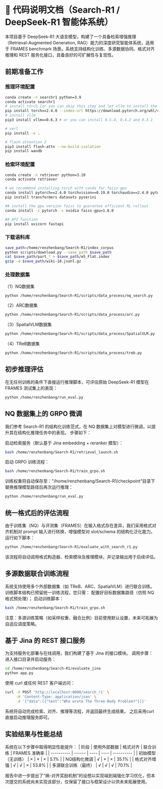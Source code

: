 # 📘 代码说明文档（Search-R1 / DeepSeek-R1 智能体系统）

本项目基于 DeepSeek-R1 大语言模型，构建了一个具备检索增强推理（Retrieval-Augmented Generation, RAG）能力的深度研究智能体系统，适用于 FRAMES benchmark 场景。系统支持结构化训练、多源数据协同、格式对齐推理和 REST 服务化接口，具备良好的可扩展性与复现性。
## 前期准备工作

### 推理环境配置
```bash
conda create -n searchr1 python=3.9
conda activate searchr1
# install torch [or you can skip this step and let vllm to install the correct version for you]
pip install torch==2.4.0 --index-url https://download.pytorch.org/whl/cu121
# install vllm
pip3 install vllm==0.6.3 # or you can install 0.5.4, 0.4.2 and 0.3.1

# verl
pip install -e .

# flash attention 2
pip3 install flash-attn --no-build-isolation
pip install wandb
```

### 检索环境配置
```bash
conda create -n retriever python=3.10
conda activate retriever

# we recommend installing torch with conda for faiss-gpu
conda install pytorch==2.4.0 torchvision==0.19.0 torchaudio==2.4.0 pytorch-cuda=12.1 -c pytorch -c nvidia
pip install transformers datasets pyserini

## install the gpu version faiss to guarantee efficient RL rollout
conda install -c pytorch -c nvidia faiss-gpu=1.8.0

## API function
pip install uvicorn fastapi
```
### 下载语料库
```bash
save_path=/home/renzhenbang/Search-R1/index_corpus
python scripts/download.py --save_path $save_path
cat $save_path/part_* > $save_path/e5_Flat.index
gzip -d $save_path/wiki-18.jsonl.gz
```
### 处理数据集
（1）NQ数据集
```bash
python /home/renzhenbang/Search-R1/scripts/data_process/nq_search.py
```
（2）ARC数据集
```bash
python /home/renzhenbang/Search-R1/scripts/data_process/arc.py
```
（3）SpatialVLM数据集
```bash
python /home/renzhenbang/Search-R1/scripts/data_process/SpatialVLM.py
```
（4）TReB数据集
```bash
python /home/renzhenbang/Search-R1/scripts/data_process/treb.py
```

## 初步推理评估
在无任何训练的条件下直接运行推理脚本，可评估原始 DeepSeek-R1 模型在 FRAMES 测试集上的表现：
```bash
python /home/renzhenbang/run_eval.py
```
## NQ 数据集上的 GRPO 微调
我们参考 Search-R1 的结构化训练范式，在 NQ 数据集上对模型进行微调，以提升其在结构化推理任务中的表现。
步骤如下：

启动检索服务（默认基于 Jina embedding + reranker 模型）：
```bash
bash /home/renzhenbang/Search-R1/retrieval_launch.sh
```
启动 GRPO 训练流程：
```bash
bash /home/renzhenbang/Search-R1/train_grpo.sh
```
训练权重将自动保存至："/home/renzhenbang/Search-R1/checkpoint"目录下
替换推理模型路径后再次运行推理：
```bash
python /home/renzhenbang/run_eval.py
```
## 统一格式后的评估流程
由于训练集（NQ）与评测集（FRAMES）在输入格式存在差异，我们采用格式对齐机制对 prompt 输入进行转换，增强模型对 slot/schema 的结构化泛化能力。
运行如下脚本：
```bash
python /home/renzhenbang/Search-R1/evaluate_with_search_r1.py
```
该流程将自动调用格式构造器、检索模块及推理模块，并记录输出用于后续评估。
## 多源数据联合训练流程
系统支持使用多个外部数据集（如 TReB、ARC、SpatialVLM）进行联合训练。训练脚本结构已预留统一训练流程，您只需：
配置好目标数据集路径（仿照 NQ 格式预处理）；
启动训练脚本：
```bash
bash /home/renzhenbang/Search-R1/train_grpo.sh
```
注意：多源训练策略（如采样权重、融合比例）目前使用默认设置，未来可拓展为自适应调度策略。
## 基于 Jina 的 REST 接口服务
为支持服务化部署与在线调用，我们构建了基于 Jina 的接口模块。
调用步骤：
进入接口目录并启动服务：
```bash
cd /home/renzhenbang/Search-R1/evaluate_jina
python app.py
```
使用 curl 或任何 REST 客户端访问：
```bash
curl -X POST 'http://localhost:8000/search_r1' \
     -H 'Content-Type: application/json' \
     -d '{"data":[{"text":"Who wrote The Three-Body Problem?"}]}'
```
系统将自动完成检索、对齐、推理等流程，并返回最终生成结果。
之后采用curl直接启动推理服务即可。
## 实验结果与性能总结
系统在以下步骤中取得明显性能提升：
| 阶段         | 使用外部数据 | 格式对齐 | 联合训练 | FRAMES 准确率 |
| ---------- | ------ | ---- | ---- | ---------- |
| 初始模型（无训练）  | ×      | ×    | ×    | 5.1%       |
| NQ结构化微调    | √      | ×    | ×    | 35.1%      |
| 格式对齐增强     | √      | √    | ×    | 53.8%      |
| 多源联合训练（最终） | √      | √    | √    | 70.1%      |

报告中进一步提出了“熵-对齐奖励机制”的设想以实现端到端强化学习优化，但本次提交的系统尚未实现该部分，仅保留了接口与框架设计以供未来拓展使用。
